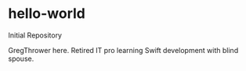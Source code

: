 # hello-world
Initial Repository

GregThrower here.  Retired IT pro learning Swift development with blind spouse.
